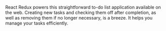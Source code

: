 React Redux powers this straightforward to-do list application available on the web. Creating new tasks and checking them off after completion, as well as removing them if no longer necessary, is a breeze. It helps you manage your tasks efficiently.

